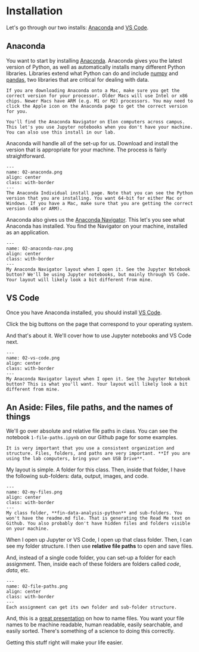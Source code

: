 # Installation

Let's go through our two installs: [Anaconda](https://www.anaconda.com/products/individual) and [VS Code](https://code.visualstudio.com).

## Anaconda

You want to start by installing [Anaconda](https://www.anaconda.com/products/individual). Anaconda gives you the latest version of Python, as well as automatically installs many different Python libraries. Libraries extend what Python can do and include [numpy](https://numpy.org) and [pandas](https://pandas.pydata.org), two libraries that are critical for dealing with data.

```{note}
If you are downloading Anaconda onto a Mac, make sure you get the correct version for your processor. Older Macs will use Intel or x86 chips. Newer Macs have ARM (e.g. M1 or M2) processors. You may need to click the Apple icon on the Anaconda page to get the correct version for you.
```

```{margin} Python on Elon's Computers
You'll find the Anaconda Navigator on Elon computers across campus. This let's you use Jupyter notebooks when you don't have your machine. You can also use this install in our lab.
```

Anaconda will handle all of the set-up for us. Download and install the version that is appropriate for your machine. The process is fairly straightforward.

```{figure} ../images/02-anaconda.png
---
name: 02-anaconda.png
align: center
class: with-border
---
The Anaconda Individual install page. Note that you can see the Python version that you are installing. You want 64-bit for either Mac or Windows. If you have a Mac, make sure that you are getting the correct version (x86 or ARM).
```

Anaconda also gives us the [Anaconda Navigator](https://docs.anaconda.com/anaconda/navigator/index.html). This let's you see what Anaconda has installed. You find the Navigator on your machine, installed as an application. 

```{figure} ../images/02-anaconda-nav.png
---
name: 02-anaconda-nav.png
align: center
class: with-border
---
My Anaconda Navigator layout when I open it. See the Jupyter Notebook button? We'll be using Jupyter notebooks, but mainly through VS Code. Your layout will likely look a bit different from mine.
```



## VS Code

Once you have Anaconda installed, you should install [VS Code](https://code.visualstudio.com/Download).

Click the big buttons on the page that correspond to your operating system.

And that's about it. We'll cover how to use Jupyter notebooks and VS Code next.

```{figure} ../images/02-vs-code.png
---
name: 02-vs-code.png
align: center
class: with-border
---
My Anaconda Navigator layout when I open it. See the Jupyter Notebook button? This is what you'll want. Your layout will likely look a bit different from mine.
```

## An Aside: Files, file paths, and the names of things

We'll go over absolute and relative file paths in class. You can see the notebook `1-file-paths.ipynb` on our Github page for some examples.

```{margin} Know where your stuff is!
It is very important that you use a consistent organization and structure. Files, folders, and paths are very important. **If you are using the lab computers, bring your own USB Drive**.
```

My layout is simple. A folder for this class. Then, inside that folder, I have the following sub-folders: data, output, images, and code. 

```{figure} ../images/02-my-files.png
---
name: 02-my-files.png
align: center
class: with-border
---
My class folder, **fin-data-analysis-python** and sub-folders. You won't have the readme.md file. That is generating the Read Me text on Github. You also probably don't have hidden files and folders visible on your machine.
```

When I open up Jupyter or VS Code, I open up that class folder. Then, I can see my folder structure. I then use **relative file paths** to open and save files. 

And, instead of a single code folder, you can set-up a folder for each assignment. Then, inside each of these folders are folders called *code*, *data*, etc.

```{figure} ../images/02-file-paths.png
---
name: 02-file-paths.png
align: center
class: with-border
---
Each assignment can get its own folder and sub-folder structure.
```

And, this is a [great presentation](https://speakerdeck.com/jennybc/how-to-name-files) on how to name files. You want your file names to be machine readable, human readable, easily searchable, and easily sorted. There's something of a science to doing this correctly. 

Getting this stuff right will make your life easier.

